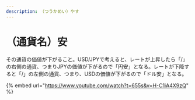 ```yaml
---
description: （つうかめい）やす
---
```


# （通貨名）安

その通貨の価値が下がること。USD/JPYで考えると、レートが上昇したら「/」の右側の通貨、つまりJPYの価値が下がるので「円安」となる。レートが下降すると「/」の左側の通貨、つまり、USDの価値が下がるので「ドル安」となる。



{% embed url="https://www.youtube.com/watch?t=655s&v=H-C1iA4X9zQ" %}

